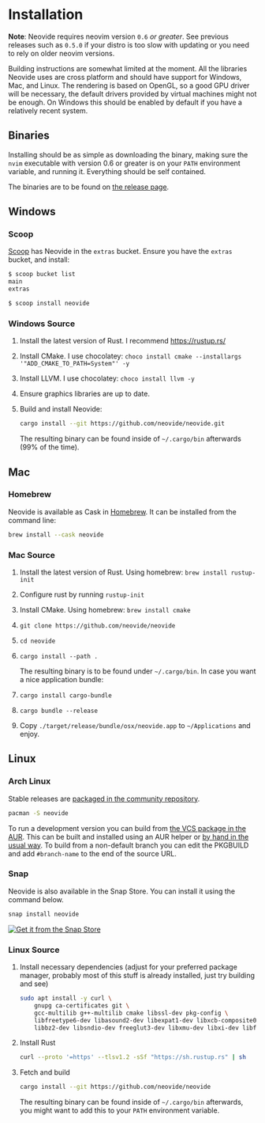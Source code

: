 # Installation

**Note**: Neovide requires neovim version `0.6` _or greater_. See previous releases such as `0.5.0`
if your distro is too slow with updating or you need to rely on older neovim versions.

Building instructions are somewhat limited at the moment. All the libraries Neovide uses are cross
platform and should have support for Windows, Mac, and Linux. The rendering is based on OpenGL, so a
good GPU driver will be necessary, the default drivers provided by virtual machines might not be
enough. On Windows this should be enabled by default if you have a relatively recent system.

## Binaries

Installing should be as simple as downloading the binary, making sure the `nvim` executable with
version 0.6 or greater is on your `PATH` environment variable, and running it. Everything should be
self contained.

The binaries are to be found on
[the release page](https://github.com/neovide/neovide/releases/latest).

## Windows

### Scoop

[Scoop](https://scoop.sh/) has Neovide in the `extras` bucket. Ensure you have the `extras` bucket,
and install:

```sh
$ scoop bucket list
main
extras

$ scoop install neovide
```

### Windows Source

1. Install the latest version of Rust. I recommend <https://rustup.rs/>

2. Install CMake. I use chocolatey:
   `choco install cmake --installargs '"ADD_CMAKE_TO_PATH=System"' -y`

3. Install LLVM. I use chocolatey: `choco install llvm -y`

4. Ensure graphics libraries are up to date.

5. Build and install Neovide:

   ```sh
   cargo install --git https://github.com/neovide/neovide.git
   ```

   The resulting binary can be found inside of `~/.cargo/bin` afterwards (99% of the time).

## Mac

### Homebrew

Neovide is available as Cask in [Homebrew](https://brew.sh). It can be installed from the command
line:

```sh
brew install --cask neovide
```

### Mac Source

1. Install the latest version of Rust. Using homebrew: `brew install rustup-init`

2. Configure rust by running `rustup-init`

3. Install CMake. Using homebrew: `brew install cmake`

4. `git clone https://github.com/neovide/neovide`

5. `cd neovide`

6. `cargo install --path .`

   The resulting binary is to be found under `~/.cargo/bin`. In case you want a nice application
   bundle:

7. `cargo install cargo-bundle`

8. `cargo bundle --release`

9. Copy `./target/release/bundle/osx/neovide.app` to `~/Applications` and enjoy.

## Linux

### Arch Linux

Stable releases are
[packaged in the community repository](https://archlinux.org/packages/community/x86_64/neovide).

```sh
pacman -S neovide
```

To run a development version you can build from
[the VCS package in the AUR](https://aur.archlinux.org/packages/neovide-git). This can be built and
installed using an AUR helper or
[by hand in the usual way](https://wiki.archlinux.org/title/Arch_User_Repository#Installing_and_upgrading_packages).
To build from a non-default branch you can edit the PKGBUILD and add `#branch-name` to the end of
the source URL.

### Snap

Neovide is also available in the Snap Store. You can install it using the command below.

```sh
snap install neovide
```

[![Get it from the Snap Store](https://snapcraft.io/static/images/badges/en/snap-store-white.svg)](https://snapcraft.io/neovide)

### Linux Source

1. Install necessary dependencies (adjust for your preferred package manager, probably most of this
   stuff is already installed, just try building and see)

   ```sh
   sudo apt install -y curl \
       gnupg ca-certificates git \
       gcc-multilib g++-multilib cmake libssl-dev pkg-config \
       libfreetype6-dev libasound2-dev libexpat1-dev libxcb-composite0-dev \
       libbz2-dev libsndio-dev freeglut3-dev libxmu-dev libxi-dev libfontconfig1-dev
   ```

2. Install Rust

   ```sh
   curl --proto '=https' --tlsv1.2 -sSf "https://sh.rustup.rs" | sh
   ```

3. Fetch and build

   ```sh
   cargo install --git https://github.com/neovide/neovide
   ```

   The resulting binary can be found inside of `~/.cargo/bin` afterwards, you might want to add this
   to your `PATH` environment variable.

